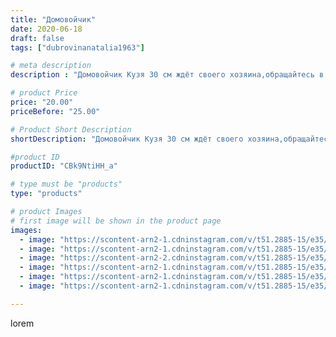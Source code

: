 ```yaml
---
title: "Домовойчик"
date: 2020-06-18
draft: false
tags: ["dubrovinanatalia1963"]

# meta description
description : "Домовойчик Кузя 30 см ждёт своего хозяина,обращайтесь в директ"

# product Price
price: "20.00"
priceBefore: "25.00"

# Product Short Description
shortDescription: "Домовойчик Кузя 30 см ждёт своего хозяина,обращайтесь в директ"

#product ID
productID: "CBk9NtiHH_a"

# type must be "products"
type: "products"

# product Images
# first image will be shown in the product page
images:
  - image: "https://scontent-arn2-1.cdninstagram.com/v/t51.2885-15/e35/104107281_720859718739853_4787380360790047314_n.jpg?_nc_ht=scontent-arn2-1.cdninstagram.com&_nc_cat=101&_nc_ohc=P_TxA9sqISIAX9ClkNW&se=7&tp=1&oh=34c3b9f72a0e19164358722de769b17c&oe=605BCB7D&ig_cache_key=MjMzNDI1OTcyNzY3NTcwNTA2NQ%3D%3D.2"
  - image: "https://scontent-arn2-1.cdninstagram.com/v/t51.2885-15/e35/104219018_715967272556703_1872792587085293064_n.jpg?_nc_ht=scontent-arn2-1.cdninstagram.com&_nc_cat=103&_nc_ohc=RQGmPkButG8AX8C8K6y&se=7&tp=1&oh=9b9981ebb8485fe60d075e6331fccb66&oe=605D7951&ig_cache_key=MjMzNDI1OTcyNzY5MjYwODI0NA%3D%3D.2"
  - image: "https://scontent-arn2-2.cdninstagram.com/v/t51.2885-15/e35/103781051_118104413021372_7708656668870192964_n.jpg?_nc_ht=scontent-arn2-2.cdninstagram.com&_nc_cat=108&_nc_ohc=YK-A86IcJeAAX-CmTI3&se=7&tp=1&oh=aa62fa0769a04c95e4ca5cf668063b90&oe=605CC948&ig_cache_key=MjMzNDI1OTcyNzcxNzY1NjE3Mw%3D%3D.2"
  - image: "https://scontent-arn2-1.cdninstagram.com/v/t51.2885-15/e35/103673032_164456228418051_8737802366967363261_n.jpg?_nc_ht=scontent-arn2-1.cdninstagram.com&_nc_cat=103&_nc_ohc=LWQCpAGz6ZYAX8Xwq-B&se=7&tp=1&oh=0bf440ce0c6778430db785a1f09f593a&oe=605CE0F0&ig_cache_key=MjMzNDI1OTcyNzcwMDg4MjM3Ng%3D%3D.2"
  - image: "https://scontent-arn2-1.cdninstagram.com/v/t51.2885-15/e35/104167314_267471554340952_3548529648893563072_n.jpg?_nc_ht=scontent-arn2-1.cdninstagram.com&_nc_cat=104&_nc_ohc=liCp3aALM-kAX9nQRgj&se=7&tp=1&oh=aefa6f6e5e3f7f6187d7def96af6aaab&oe=605AAC56&ig_cache_key=MjMzNDI1OTcyNzcwOTM3NDEyOA%3D%3D.2"
  - image: "https://scontent-arn2-1.cdninstagram.com/v/t51.2885-15/e35/103933301_2981574055266621_2731818798210203475_n.jpg?_nc_ht=scontent-arn2-1.cdninstagram.com&_nc_cat=109&_nc_ohc=kSI6OCQ43j8AX9mcoC7&se=7&tp=1&oh=9cf13af23ded6d66dc6b340f2950fd3a&oe=605B007E&ig_cache_key=MjMzNDI1OTcyNzcwOTM4NzQ5OQ%3D%3D.2"

---
```

lorem
